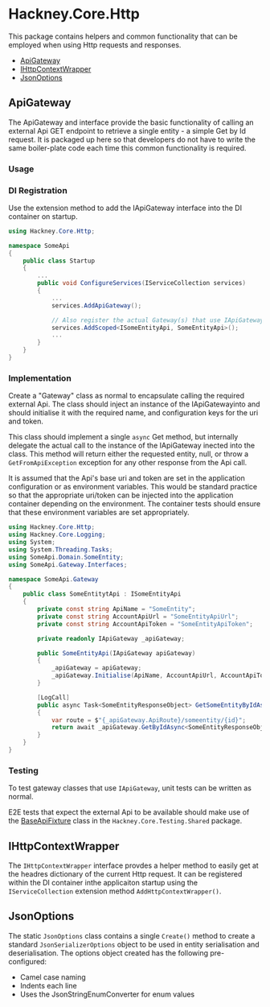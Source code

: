 # Hackney.Core.Http

This package contains helpers and common functionality that can be employed when using Http requests and responses.

* [ApiGateway](#ApiGateway)
* [IHttpContextWrapper](#IHttpContextWrapper)
* [JsonOptions](#JsonOptions)

## ApiGateway

The ApiGateway and interface provide the basic functionality of calling an external Api GET endpoint to retrieve a single entity - a simple Get by Id request.
It is packaged up here so that developers do not have to write the same boiler-plate code each time this common functionality is required.

### Usage

### DI Registration
Use the extension method to add the IApiGateway interface into the DI container on startup.
```csharp
using Hackney.Core.Http;

namespace SomeApi
{
    public class Startup
    {
        ...
        public void ConfigureServices(IServiceCollection services)
        {
            ...
            services.AddApiGateway();

            // Also register the actual Gateway(s) that use IApiGateway            
            services.AddScoped<ISomeEntityApi, SomeEntityApi>();
            ...
        }
    }
}

```

### Implementation
Create a "Gateway" class as normal to encapsulate calling the required external Api. 
The class should inject an instance of the IApiGatewayinto and should initialise it with the required name, and configuration keys for the uri and token.

This class should implement a single `async` Get method, but internally delegate the actual call to the instance of the IApiGateway inected into the class.
This method will return either the requested entity, null, or throw a `GetFromApiException` exception for any other response from the Api call.

It is assumed that the Api's base uri and token are set in the application configuration or as environment variables. 
This would be standard practice so that the appropriate uri/token can be injected into the application container depending on the environment.
The container tests should ensure that these environment variables are set appropriately.  

```csharp
using Hackney.Core.Http;
using Hackney.Core.Logging;
using System;
using System.Threading.Tasks;
using SomeApi.Domain.SomeEntity;
using SomeApi.Gateway.Interfaces;

namespace SomeApi.Gateway
{
    public class SomeEntitytApi : ISomeEntityApi
    {
        private const string ApiName = "SomeEntity";
        private const string AccountApiUrl = "SomeEntityApiUrl";
        private const string AccountApiToken = "SomeEntityApiToken";

        private readonly IApiGateway _apiGateway;

        public SomeEntityApi(IApiGateway apiGateway)
        {
            _apiGateway = apiGateway;
            _apiGateway.Initialise(ApiName, AccountApiUrl, AccountApiToken);
        }

        [LogCall]
        public async Task<SomeEntityResponseObject> GetSomeEntityByIdAsync(Guid id, Guid correlationId)
        {
            var route = $"{_apiGateway.ApiRoute}/someentity/{id}";
            return await _apiGateway.GetByIdAsync<SomeEntityResponseObject>(route, id, correlationId);
        }
    }
}
```

### Testing
To test gateway classes that use `IApiGateway`, unit tests can be written as normal.

E2E tests that expect the external Api to be available should make use of the [BaseApiFixture](../Hackney.Core.Testing/Hackney.Core.Testing.Shared/README.md#BaseApiFixture) 
class in the `Hackney.Core.Testing.Shared` package.

## IHttpContextWrapper

The `IHttpContextWrapper` interface provdes a helper method to easily get at the headres dictionary of the current Http request.
It can be registered within the DI container inthe applicaiton startup using the `IServiceCollection` extension method `AddHttpContextWrapper()`.

## JsonOptions
The static `JsonOptions` class contains a single `Create()` method to create a standard `JsonSerializerOptions` object to be used in entity serialisation 
and deserialisation.
The options object created has the following pre-configured:
* Camel case naming 
* Indents each line
* Uses the JsonStringEnumConverter for enum values